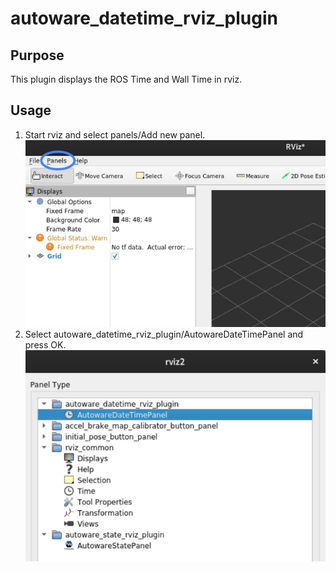 # autoware_datetime_rviz_plugin

## Purpose

This plugin displays the ROS Time and Wall Time in rviz.

## Usage

1. Start rviz and select panels/Add new panel.
   ![select_panel](./images/select_panels.png)
2. Select autoware_datetime_rviz_plugin/AutowareDateTimePanel and press OK.
   ![select_datetime_plugin](./images/select_datetime_plugin.png)
